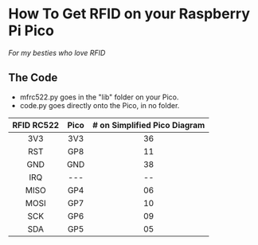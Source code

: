 # How To Get RFID on your Raspberry Pi Pico
*For my besties who love RFID*

## The Code
- mfrc522.py goes in the "lib" folder on your Pico.
- code.py goes directly onto the Pico, in no folder.

|RFID RC522 | Pico| # on Simplified Pico Diagram |
|:---:| :---:| :---: |
|3V3 | 3V3| 36|
|RST|GP8| 11 |
|GND|GND| 38 |
|IRQ| *---*| *--* |
|MISO| GP4| 06|
|MOSI| GP7| 10 |
|SCK|GP6| 09 |
|SDA|GP5| 05 |

